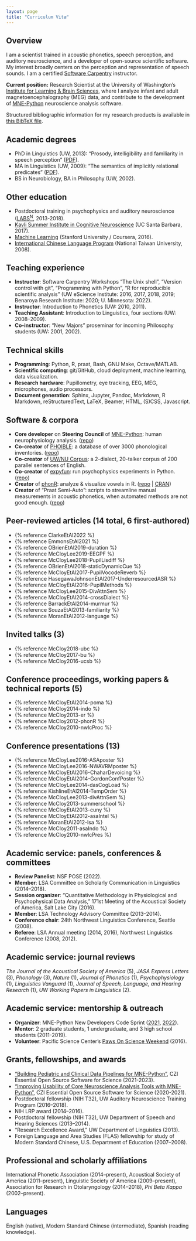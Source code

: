 ```yaml
---
layout: page
title: "Curriculum Vitæ"
---
```


## Overview
I am a scientist trained in acoustic phonetics, speech perception, and auditory neuroscience, and a developer of open-source scientific software. My interest broadly centers on the perception and representation of speech sounds. I am a certified [Software Carpentry](https://software-carpentry.org/team/) instructor.

**Current position:** Research Scientist at the University of Washington’s [Institute for Learning & Brain Sciences](https://ilabs.washington.edu/), where I analyze infant and adult magnetoencephalography (MEG) data, and contribute to the development of [MNE-Python](https://mne.tools/dev/index.html) neuroscience analysis software.

Structured bibliographic information for my research products is available in [this BibTeX file](../bib/McCloy_CV.bib).


## Academic degrees
- PhD in Linguistics (UW, 2013): “Prosody, intelligibility and familiarity in speech perception” ([PDF](https://hdl.handle.net/1773/23472)).
- MA in Linguistics (UW, 2009): “The semantics of implicitly relational predicates” ([PDF](https://hdl.handle.net/1773/24799)).
- BS in Neurobiology, BA in Philosophy (UW, 2002).


## Other education
- Postdoctoral training in psychophysics and auditory neuroscience ([LABS<sup>N</sup>](https://depts.washington.edu/labsn/), 2013-2018).
- [Kavli Summer Institute in Cognitive Neuroscience](https://sicn.cmb.ucdavis.edu/) (UC Santa Barbara, 2017).
- [Machine Learning](https://www.coursera.org/account/accomplishments/records/FY94856VBP3Q) (Stanford University / Coursera, 2016).
- [International Chinese Language Program](https://iclp.ntu.edu.tw/) (National Taiwan University, 2008).


## Teaching experience

- **Instructor**: Software Carpentry Workshops “The Unix shell”, “Version control with git”, “Programming with Python”, “R for reproducible scientific analysis” (UW eScience Institute: 2016, 2017, 2018, 2019; Benaroya Research Institute: 2020; U. Minnesota: 2022).
- **Instructor**: Introduction to Phonetics (UW: 2010, 2011).
- **Teaching Assistant**: Introduction to Linguistics, four sections (UW: 2008–2009).
- **Co-instructor**: “New Majors” proseminar for incoming Philosophy students (UW: 2001, 2002).


## Technical skills
- **Programming**: Python, R, praat, Bash, GNU Make, Octave/MATLAB.
- **Scientific computing**: git/GitHub, cloud deployment, machine learning, data visualization.
- **Research hardware**: Pupillometry, eye tracking, EEG, MEG, microphones, audio processors.
- **Document generation**: Sphinx, Jupyter, Pandoc, Markdown, R Markdown, reStructuredText, LaTeX, Beamer, HTML, (S)CSS, Javascript.


## Software & corpora
- **Core developer** on **Steering Council** of [MNE-Python](https://mne.tools): human neurophysiology analysis. ([repo](https://github.com/mne-tools/mne-python))
- **Co-creator** of [PHOIBLE](https://phoible.org/): a database of over 3000 phonological inventories. ([repo](https://github.com/phoible/dev))
- **Co-creator** of [UW/NU Corpus](https://depts.washington.edu/phonlab/projects/uwnu.php): a 2-dialect, 20-talker corpus of 200 parallel sentences of English.
- **Co-creator** of [expyfun](https://labsn.github.io/expyfun/): run psychophysics experiments in Python. ([repo](https://github.com/LABSN/expyfun))
- **Creator** of [phonR](https://drammock.github.io/phonR/): analyze & visualize vowels in R. ([repo](https://github.com/drammock/phonR) \| [CRAN](https://cran.r-project.org/package=phonR))
- **Creator** of “Praat Semi-Auto”: scripts to streamline manual measurements in acoustic phonetics, when automated methods are not good enough. ([repo](https://github.com/drammock/praat-semiauto/))


## Peer-reviewed articles (14 total, 6 first-authored)
- {% reference ClarkeEtAl2022 %}
- {% reference EmmonsEtAl2021 %}
- {% reference OBrienEtAl2019-duration %}
- {% reference McCloyLee2019-EEGPF %}
- {% reference McCloyLee2018-PupilLisdiff %}
- {% reference OBrienEtAl2018-staticDynamicCue %}
- {% reference McCloyEtAl2017-PupilVocodeReverb %}
- {% reference HasegawaJohnsonEtAl2017-UnderresourcedASR %}
- {% reference McCloyEtAl2016-PupilMethods %}
- {% reference McCloyLee2015-DivAttnSem %}
- {% reference McCloyEtAl2014-crossDialect %}
- {% reference BarrackEtAl2014-murmur %}
- {% reference SouzaEtAl2013-familiarity %}
- {% reference MoranEtAl2012-language %}


## Invited talks (3)
- {% reference McCloy2018-ubc %}
- {% reference McCloy2017-bu %}
- {% reference McCloy2016-ucsb %}


## Conference proceedings, working papers & technical reports (5)
- {% reference McCloyEtAl2014-poma %}
- {% reference McCloy2014-indo %}
- {% reference McCloy2013-er %}
- {% reference McCloy2012-phonR %}
- {% reference McCloy2010-nwlcProc %}


## Conference presentations (13)
- {% reference McCloyLee2016-ASAposter %}
- {% reference McCloyLee2016-NWAVRMposter %}
- {% reference McCloyEtAl2016-ChaharDevoicing %}
- {% reference McCloyEtAl2014-GordonConfPoster %}
- {% reference McCloyLee2014-dasCogLoad %}
- {% reference KishlineEtAl2014-TempOrder %}
- {% reference McCloyLee2013-divAttnSem %}
- {% reference McCloy2013-summerschool %}
- {% reference McCloyEtAl2013-cuny %}
- {% reference McCloyEtAl2012-asaIntel %}
- {% reference MoranEtAl2012-lsa %}
- {% reference McCloy2011-asaIndo %}
- {% reference McCloy2010-nwlcPres %}


## Academic service: panels, conferences & committees
- **Review Panelist**: NSF POSE (2022).
- **Member**: LSA Committee on Scholarly Communication in Linguistics (2014–2018).
- **Session organizer**: “Quantitative Methodology in Physiological and Psychophysical Data Analysis,” 171st Meeting of the Acoustical Society of America, Salt Lake City (2016).
- **Member**: LSA Technology Advisory Committee (2013–2014).
- **Conference chair**: 24th Northwest Linguistics Conference, Seattle (2008).
- **Referee**: LSA Annual meeting (2014, 2016), Northwest Linguistics Conference (2008, 2012).


## Academic service: journal reviews
_The Journal of the Acoustical Society of America_ (5), _JASA Express Letters_ (3), _Phonology_ (3), _Nature_ (1), _Journal of Phonetics_ (1), _Psychophysiology_ (1), _Linguistics Vanguard_ (1), _Journal of Speech, Language, and Hearing Research_ (1), _UW Working Papers in Linguistics_ (2).


## Academic service: mentorship & outreach
- **Organizer**: MNE-Python New Developers Code Sprint ([2021](https://github.com/mne-tools/mne-python/projects/6), [2022](https://github.com/orgs/mne-tools/projects/2)).
- **Mentor**: 2 graduate students, 1 undergraduate, and 3 high school students (2011-2019).
- **Volunteer**: Pacific Science Center’s [Paws On Science Weekend](https://www.pacificsciencecenter.org/paws-on-science-husky-weekend/) (2016).


## Grants, fellowships, and awards
- [“Building Pediatric and Clinical Data Pipelines for MNE-Python”](https://chanzuckerberg.com/eoss/proposals/building-pediatric-and-clinical-data-pipelines-for-mne-python/), CZI Essential Open Source Software for Science (2021-2023).
- [“Improving Usability of Core Neuroscience Analysis Tools with MNE-Python”](https://chanzuckerberg.com/eoss/proposals/improving-usability-of-core-neuroscience-analysis-tools-with-mne-python/), CZI Essential Open Source Software for Science (2020-2021).
- Postdoctoral fellowship (NIH T32), UW Auditory Neuroscience Training Program (2016–2018).
- NIH LRP award (2014–2016).
- Postdoctoral fellowship (NIH T32), UW Department of Speech and Hearing Sciences (2013–2014).
- “Research Excellence Award,” UW Department of Linguistics (2013).
- Foreign Language and Area Studies (FLAS) fellowship for study of Modern Standard Chinese, U.S. Department of Education (2007–2008).


## Professional and scholarly affiliations
International Phonetic Association (2014–present), Acoustical Society of America (2011–present), Linguistic Society of America (2009–present), Association for Research in Otolaryngology (2014–2018), _Phi Beta Kappa_ (2002–present).


## Languages
English (native), Modern Standard Chinese (intermediate), Spanish (reading knowledge).
